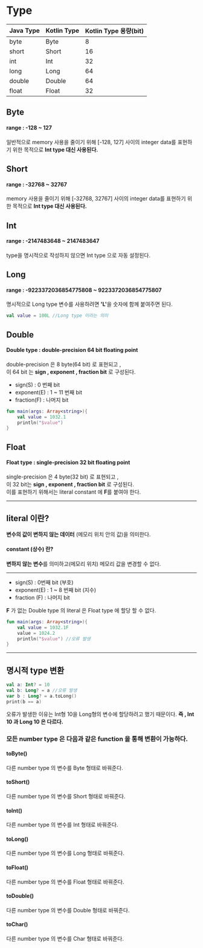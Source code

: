 # Type

Java Type | Kotlin Type | Kotlin Type 용량(bit)
--- | --- | --- 
byte | Byte | 8
short | Short | 16
int | Int |32
long | Long | 64
double | Double | 64
float | Float | 32


## Byte

#### range : -128 ~ 127

일반적으로 memory 사용을 줄이기 위해 [-128, 127] 사이의 integer data를 표현하기 위한 목적으로 <b>Int type 대신 사용된다.</b>

## Short

#### range : -32768 ~ 32767

memory 사용을 줄이기 위해 [-32768, 32767] 사이의 integer data를 표현하기 위한 목적으로 <b>Int type 대신 사용된다.</b>

## Int

#### range : -2147483648 ~ 2147483647

type을 명시적으로 작성하지 않으면 Int type 으로 자동 설정된다.

## Long

#### range : -9223372036854775808 ~ 9223372036854775807

명시적으로 Long type 변수를 사용하려면 <b>'L'</b>을 숫자에 함께 붙여주면 된다.
```kotlin
val value = 100L //Long type 이라는 의미
```
## Double 

#### Double type : double-precision 64 bit floating point

double-precision 은 8 byte(64 bit) 로 표현되고 ,   
이 64 bit 는 <b>sign , exponent , fraction bit</b> 로 구성된다.

- sign(S) : 0 번째 bit   
- exponent(E) : 1 ~ 11 번째 bit   
- fraction(F) : 나머지 bit

```kotlin
fun main(args: Array<string>){
    val value = 1032.1
    println("$value")
}
```

## Float

#### Float type : single-precision 32 bit floating point

single-precision 은 4 byte(32 bit) 로 표현되고 ,   
 이 32 bit는 <b>sign , exponent , fraction bit</b> 로 구성된다.   
이를 표현하기 위해서는 literal constant 에 <b>F</b>를 붙여야 한다.

---
## literal 이란?

<b>변수의 값이 변하지 않는 데이터</b> (메모리 위치 안의 값)을 의미한다.


#### constant (상수) 란?

<b>변하지 않는 변수</b>를 의미하고(메모리 위치) 메모리 값을 변경할 수 없다.

---

- sign(S) : 0번째 bit (부호)
- exponent(E) : 1 ~ 8 번째 bit (지수)  
- fraction (F) : 나머지 bit

<b>F</b> 가 없는 Double type 의 literal 은 Float type 에 할당 할 수 없다.
```kotlin
fun main(args: Array<string>){
    val value = 1032.1F
    value = 1024.2
    println("$value") //오류 발생
}
```
---
## 명시적 type 변환

```kotlin
val a: Int? = 10 
val b: Long? = a //오류 발생
var b : Long? = a.toLong() 
print(b == a)
```
오류가 발생한 이유는 Int형 10을 Long형의 변수에 할당하려고 했기 때문이다. 
<b>즉 , Int 10 과 Long 10 은 다르다.</b>

### 모든 number type 은 다음과 같은 function 을 통해 변환이 가능하다.

#### toByte()
다른 number type 의 변수를 Byte 형태로 바꿔준다.

#### toShort()
다른 number type 의 변수를 Short 형태로 바꿔준다.

#### toInt()
다른 number type 의 변수를 Int 형태로 바꿔준다.

#### toLong()
다른 number type 의 변수를 Long 형태로 바꿔준다.

#### toFloat()
다른 number type 의 변수를 Float 형태로 바꿔준다.

#### toDouble()
 다른 number type 의 변수를 Double 형태로 바꿔준다.

#### toChar()
다른 number type 의 변수를 Char 형태로 바꿔준다.




